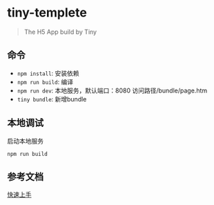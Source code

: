 # tiny-templete

> The H5 App build by Tiny

## 命令

- `npm install`: 安装依赖
- `npm run build`: 编译
- `npm run dev`: 本地服务，默认端口：8080 访问路径/bundle/page.htm
- `tiny bundle`: 新增bundle

## 本地调试

启动本地服务
```
npm run build
```


## 参考文档

[快速上手](http://www.tinyjs.net)
